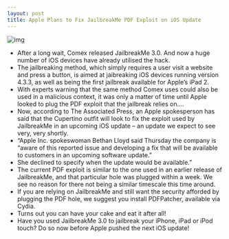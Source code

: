 ```yaml
---
layout: post
title: Apple Plans to Fix JailbreakMe PDF Exploit on iOS Update
---
```

![img](http://media.idownloadblog.com/wp-content/uploads/2011/07/JailbreakMe-web-banner-600x256.png)
* After a long wait, Comex released JailbreakMe 3.0. And now a huge number of iOS devices have already utilised the hack.
* The jailbreaking method, which simply requires a user visit a website and press a button, is aimed at jaibreaking iOS devices running version 4.3.3, as well as being the first jailbreak available for Apple’s iPad 2.
* With experts warning that the same method Comex uses could also be used in a malicious context, it was only a matter of time until Apple looked to plug the PDF exploit that the jailbreak relies on….
* Now, according to The Associated Press, an Apple spokesperson has said that the Cupertino outfit will look to fix the exploit used by JailbreakMe in an upcoming iOS update – an update we expect to see very, very shortly.
* “Apple Inc. spokeswoman Bethan Lloyd said Thursday the company is “aware of this reported issue and developing a fix that will be available to customers in an upcoming software update.”
* She declined to specify when the update would be available.”
* The current PDF exploit is similar to the one used in an earlier release of JailbreakMe, and that particular hole was plugged within a week. We see no reason for there not being a similar timescale this time around.
* If you are relying on JailbreakMe and still want the security afforded by plugging the PDF hole, we suggest you install PDFPatcher, available via Cydia.
* Turns out you can have your cake and eat it after all!
* Have you used JailbreakMe 3.0 to jailbreak your iPhone, iPad or iPod touch? Do so now before Apple pushed the next iOS update!

